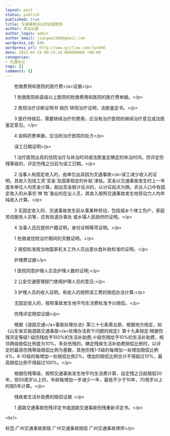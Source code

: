 ```yaml
---
layout: post
status: publish
published: true
title: 交通事故诉讼的证据提供
author: 本站记者
author_login: admin
author_email: jiangwei909@gmail.com
wordpress_id: 840
wordpress_url: http://www.gzjtlaw.com/?p=840
date: 2011-05-29 09:14:24.000000000 +08:00
categories:
- 交通诉讼
tags: []
comments: []
---
```

<p><p>　　抢救费用和医院的<a>医疗费<&#47;a>证据<&#47;p><p>　　1 抢救医院和县级以上医院的抢救费用和医院的医疗费单据。<&#47;p><p>　　2 医院治疗诊断证明书`病历`转院治疗证明，法医鉴定书。<&#47;p><p>　　3 医疗终结后，需要继续治疗的费用，应当有治疗医院的继续治疗意见或法医鉴定意见。<&#47;p><p>　　4 自购药费单据，应当附治疗医院的处方<&#47;p><p>　　误工日期证明<&#47;p><p>　　1 治疗医院出具的住院治疗与休治时间或法医鉴定确定的休治时间。但评定伤残等级的，评定伤残之日前为误工日期。<&#47;p><p>　　2 当事人有固定收入的，由单位出具因为<a>交通事故<&#47;a>误工减少收入的证明。其收入包括工资`奖金`及国家规定的补贴`津贴。奖金以交通事故发生时上一年度本单位人均奖金计算。超出奖金税计征点的，以计征起点为限。农业人口中有固定收入的从事农`林`牧`渔业的在业人员，其收入按照交通事故发生地劳动力人均年纯收入计算。<&#47;p><p>　　3 无固定收入的、交通事故发生前从事某种劳动，包括城乡个体工伤户，家庭劳动服务人员等，应有街道办事处 或乡镇人民政府的证明。<&#47;p><p>　　4 当事人还应提供户籍证明，身份证明等项证明。<&#47;p><p>　　1 抢救或住院治疗期间的天数证明。<&#47;p><p>　　2 赔偿标准按当地国家机关工作人员出差伙食补助标准的证明。<&#47;p><p>　　护理费证据<&#47;p><p>　　1 医院同意护理人员及护理人数的证明;<&#47;p><p>　　2 公安交通管理部门使用护理人员的意见;<&#47;p><p>　　3 护理人员的收入证明。有收入的按照误工费的赔偿办法计算;<&#47;p><p>　　无固定收入的，按照事故发生地平均生活费标准予以赔偿。<&#47;p><p>　　伤残评定赔偿证据<&#47;p><p>　　根据《<a>道路交通<&#47;a>事故处理办法》第三十七条第五款，根据地方规定，如《山东省实施<a>道路交通事故<&#47;a>处理办法若干问题的规定》第十九条规定:根据伤残评定等级1 级伤残给予100%的生活补助费;十级伤残给予10%的生活补助费，相邻两级赔偿比例差为10%，多处伤残的，确定残疾生活补助费赔偿比例时，以评定的最高伤残等级赔偿比例为基数，其他伤残1-5级的每增加一处增加赔偿比例4%，6-10级的每增加一处赔偿比例2%，增加的赔偿比例合计不得超过10%，最高赔偿比例不得超过100%。<&#47;p><p>　　根据伤残等级，按照交通事故发生地平均生活费计算，自定残之日起赔偿20年，但50周岁以上的，年龄每增加一岁减少一年，最低不少于10年，70周岁以上的按5年计算。<&#47;p><p>　　残疾者生活补助费的赔偿证据 :<&#47;p><p>　　1 道路交通事故伤残评定书或道路交通事故伤残重新评定书。<&#47;p><br&#47;><p>标签:广州交通事故索赔 广州交通事故赔偿 广州交通事故律师<&#47;p>
